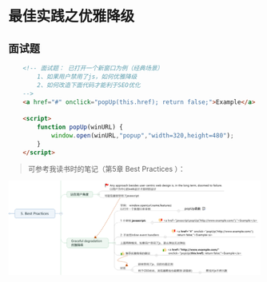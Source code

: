 # 最佳实践之优雅降级

## 面试题

```html
    <!-- 面试题： 已打开一个新窗口为例（经典场景）
        1、如果用户禁用了js，如何优雅降级 
        2、如何改造下面代码才能利于SEO优化
    -->
    <a href="#" onclick="popUp(this.href); return false;">Example</a>

    <script>
        function popUp(winURL) {
            window.open(winURL,"popup","width=320,height=480");
        }
    </script>
```



> 可参考我读书时的笔记（第5章 Best Practices ）：

<img src="img\image-20230225140954161.png" alt="image-20230225141448646" style="max-width:100" />


